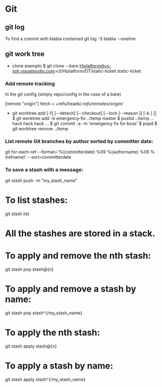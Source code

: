 # Git

## git log
To find a commit with blabla contained
git log -S blabla --oneline

## git work tree
* clone exemplo
$ git clone --bare Hiplatform@vs-ssh.visualstudio.com:v3/Hiplatform/DT/static-ticket static-ticket


### Add remote tracking
In the git config (simply repo/config in the case of a bare)

[remote "origin"]
  fetch = +refs/heads/*:refs/remotes/origin/*


* git worktree add [-f] [--detach] [--checkout] [--lock [--reason <string>]] [-b <new-branch>] <path> [<commit-ish>]
$ git worktree add -b emergency-fix ../temp master
$ pushd ../temp
... hack hack hack ...
$ git commit -a -m 'emergency fix for boss'
$ popd
$ git worktree remove ../temp

### List remote Git branches by author sorted by committer date:
git for-each-ref --format='%(committerdate) %09 %(authorname) %09 %(refname)' --sort=committerdate

### To save a stash with a message:
git stash push -m "my_stash_name"

# To list stashes:
git stash list

# All the stashes are stored in a stack.
# To apply and remove the nth stash:
git stash pop stash@{n}

# To apply and remove a stash by name:
git stash pop stash^{/my_stash_name}

# To apply the nth stash:
git stash apply stash@{n}

# To apply a stash by name:
git stash apply stash^{/my_stash_name}

